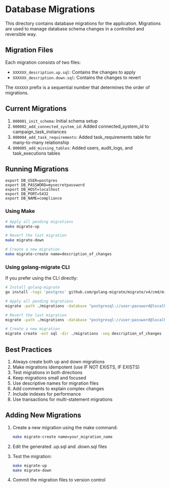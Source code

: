 # Database Migrations

This directory contains database migrations for the application. Migrations are used to manage database schema changes in a controlled and reversible way.

## Migration Files

Each migration consists of two files:
- `XXXXXX_description.up.sql`: Contains the changes to apply
- `XXXXXX_description.down.sql`: Contains the changes to revert

The `XXXXXX` prefix is a sequential number that determines the order of migrations.

## Current Migrations

1. `000001_init_schema`: Initial schema setup
2. `000002_add_connected_system_id`: Added connected_system_id to campaign_task_instances
3. `000004_add_task_requirements`: Added task_requirements table for many-to-many relationship
4. `000005_add_missing_tables`: Added users, audit_logs, and task_executions tables

## Running Migrations
```
export DB_USER=postgres
export DB_PASSWORD=mysecretpassword
export DB_HOST=localhost
export DB_PORT=5432
export DB_NAME=compliance
```

### Using Make

```bash
# Apply all pending migrations
make migrate-up

# Revert the last migration
make migrate-down

# Create a new migration
make migrate-create name=description_of_changes
```

### Using golang-migrate CLI

If you prefer using the CLI directly:

```bash
# Install golang-migrate
go install -tags 'postgres' github.com/golang-migrate/migrate/v4/cmd/migrate@latest

# Apply all pending migrations
migrate -path ./migrations -database "postgresql://user:password@localhost:5432/dbname?sslmode=disable" up

# Revert the last migration
migrate -path ./migrations -database "postgresql://user:password@localhost:5432/dbname?sslmode=disable" down 1

# Create a new migration
migrate create -ext sql -dir ./migrations -seq description_of_changes
```

## Best Practices

1. Always create both up and down migrations
2. Make migrations idempotent (use IF NOT EXISTS, IF EXISTS)
3. Test migrations in both directions
4. Keep migrations small and focused
5. Use descriptive names for migration files
6. Add comments to explain complex changes
7. Include indexes for performance
8. Use transactions for multi-statement migrations

## Adding New Migrations

1. Create a new migration using the make command:
   ```bash
   make migrate-create name=your_migration_name
   ```

2. Edit the generated .up.sql and .down.sql files

3. Test the migration:
   ```bash
   make migrate-up
   make migrate-down
   ```

4. Commit the migration files to version control 